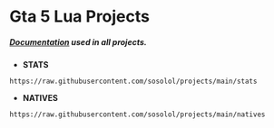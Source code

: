 # Gta 5 Lua Projects

##### ***[Documentation](https://github.com/Hawk811/Atlas-LUA/blob/main/README.md) used in all projects.*** 

- **STATS**
```
https://raw.githubusercontent.com/sosolol/projects/main/stats
```
- **NATIVES**
```
https://raw.githubusercontent.com/sosolol/projects/main/natives
```
